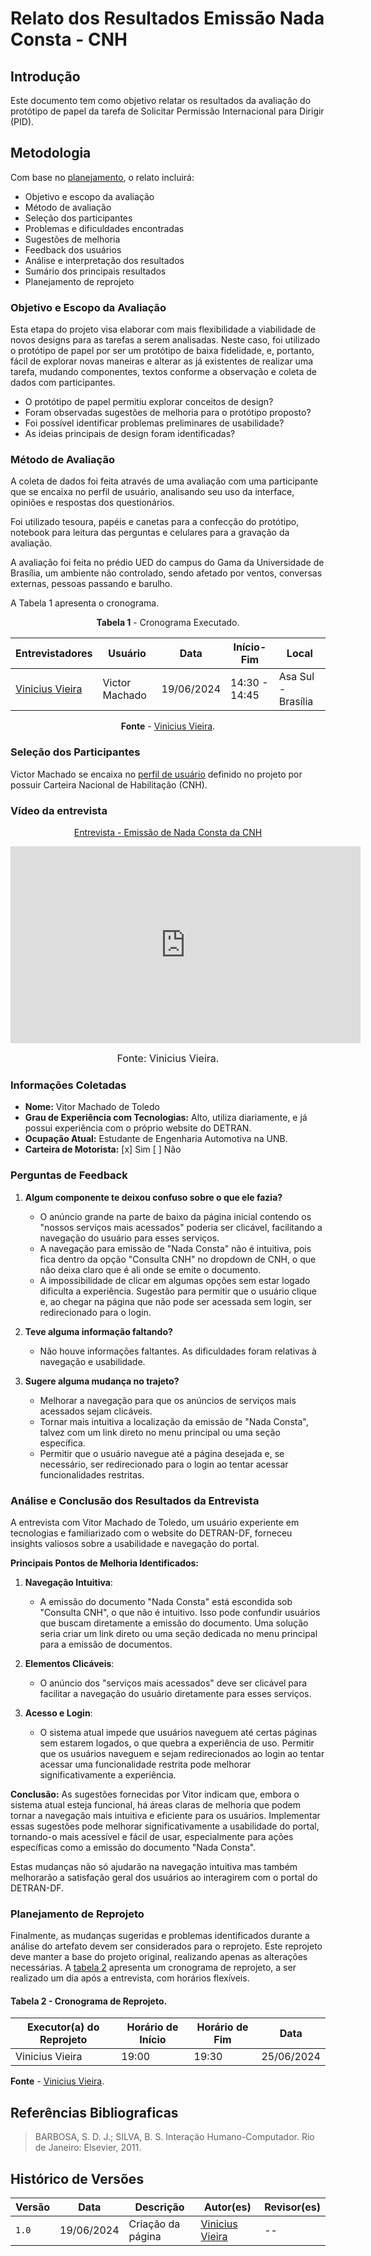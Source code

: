 # Relato dos Resultados Emissão Nada Consta - CNH

## Introdução

Este documento tem como objetivo relatar os resultados da avaliação do protótipo de papel da tarefa de Solicitar Permissão Internacional para Dirigir (PID).

## Metodologia

Com base no [planejamento](../planejamento-relato-resultados-pp.md), o relato incluirá:

* Objetivo e escopo da avaliação
* Método de avaliação
* Seleção dos participantes
* Problemas e dificuldades encontradas
* Sugestões de melhoria
* Feedback dos usuários
* Análise e interpretação dos resultados
* Sumário dos principais resultados
* Planejamento de reprojeto


### Objetivo e Escopo da Avaliação

Esta etapa do projeto visa elaborar com mais flexibilidade a viabilidade de novos designs para as tarefas a serem analisadas. Neste caso, foi utilizado o protótipo de papel por ser um protótipo de baixa fidelidade, e, portanto, fácil de explorar novas maneiras e alterar as já existentes de realizar uma tarefa, mudando componentes, textos conforme a observação e coleta de dados com participantes.

<!-- TODO -->
- O protótipo de papel permitiu explorar conceitos de design?
- Foram observadas sugestões de melhoria para o protótipo proposto?
- Foi possível identificar problemas preliminares de usabilidade?
- As ideias principais de design foram identificadas?

### Método de Avaliação

A coleta de dados foi feita através de uma avaliação com uma participante que se encaixa no perfil de usuário, analisando seu uso da interface, opiniões e respostas dos questionários. 

Foi utilizado tesoura, papéis e canetas para a confecção do protótipo, notebook para leitura das perguntas e celulares para a gravação da avaliação. 

A avaliação foi feita no prédio UED do campus do Gama da Universidade de Brasília, um ambiente não controlado, sendo afetado por ventos, conversas externas, pessoas passando e barulho.

A Tabela 1 apresenta o cronograma.

<center>

**Tabela 1** - Cronograma Executado.

| Entrevistadores                                        | Usuário        | Data       | Início-Fim    | Local              |
| ------------------------------------------------------ | -------------- | ---------- | ------------- | ------------------ |
| [Vinicius Vieira](https://github.com/viniciusvieira00) | Victor Machado | 19/06/2024 | 14:30 - 14:45 | Asa Sul - Brasília |

**Fonte** - [Vinicius Vieira](https://github.com/viniciusvieira00).

</center>

### Seleção dos Participantes 

Victor Machado se encaixa no [perfil de usuário](https://interacao-humano-computador.github.io/2024.1-DETRANDF/analise-requisitos/usuario/) definido no projeto por possuir Carteira Nacional de Habilitação (CNH). 


### Vídeo da entrevista

<p style="text-align: center"><a href="https://www.youtube.com/watch?v=i5gNvoSm_zI" target="blanket">Entrevista - Emissão de Nada Consta da CNH</a></p>

<p style="text-align: center"><iframe width="560" height="315" src="https://www.youtube.com/embed/i5gNvoSm_zI" title="IHC - Grupo 06 - Avaliação Protótipo de Papel - Emissão Nada Consta da CNH - PORTAL DETRAN DF" frameborder="0" allow="accelerometer; autoplay; clipboard-write; encrypted-media; gyroscope; picture-in-picture; web-share" referrerpolicy="strict-origin-when-cross-origin" allowfullscreen></iframe></p>

<font size="3"><p style="text-align: center">Fonte: Vinicius Vieira.</p></font>

### Informações Coletadas
- **Nome:** Vitor Machado de Toledo
- **Grau de Experiência com Tecnologias:** Alto, utiliza diariamente, e já possui experiência com o próprio website do DETRAN.
- **Ocupação Atual:** Estudante de Engenharia Automotiva na UNB.
- **Carteira de Motorista:** [x] Sim [ ] Não

### Perguntas de Feedback

1. **Algum componente te deixou confuso sobre o que ele fazia?**
   - O anúncio grande na parte de baixo da página inicial contendo os "nossos serviços mais acessados" poderia ser clicável, facilitando a navegação do usuário para esses serviços.
   - A navegação para emissão de "Nada Consta" não é intuitiva, pois fica dentro da opção "Consulta CNH" no dropdown de CNH, o que não deixa claro que é ali onde se emite o documento.
   - A impossibilidade de clicar em algumas opções sem estar logado dificulta a experiência. Sugestão para permitir que o usuário clique e, ao chegar na página que não pode ser acessada sem login, ser redirecionado para o login.

2. **Teve alguma informação faltando?**
   - Não houve informações faltantes. As dificuldades foram relativas à navegação e usabilidade.

3. **Sugere alguma mudança no trajeto?**
   - Melhorar a navegação para que os anúncios de serviços mais acessados sejam clicáveis.
   - Tornar mais intuitiva a localização da emissão de "Nada Consta", talvez com um link direto no menu principal ou uma seção específica.
   - Permitir que o usuário navegue até a página desejada e, se necessário, ser redirecionado para o login ao tentar acessar funcionalidades restritas.

### Análise e Conclusão dos Resultados da Entrevista

A entrevista com Vitor Machado de Toledo, um usuário experiente em tecnologias e familiarizado com o website do DETRAN-DF, forneceu insights valiosos sobre a usabilidade e navegação do portal. 

**Principais Pontos de Melhoria Identificados:**

1. **Navegação Intuitiva**:
   - A emissão do documento "Nada Consta" está escondida sob "Consulta CNH", o que não é intuitivo. Isso pode confundir usuários que buscam diretamente a emissão do documento. Uma solução seria criar um link direto ou uma seção dedicada no menu principal para a emissão de documentos.

2. **Elementos Clicáveis**:
   - O anúncio dos "serviços mais acessados" deve ser clicável para facilitar a navegação do usuário diretamente para esses serviços.

3. **Acesso e Login**:
   - O sistema atual impede que usuários naveguem até certas páginas sem estarem logados, o que quebra a experiência de uso. Permitir que os usuários naveguem e sejam redirecionados ao login ao tentar acessar uma funcionalidade restrita pode melhorar significativamente a experiência.

**Conclusão:**
As sugestões fornecidas por Vitor indicam que, embora o sistema atual esteja funcional, há áreas claras de melhoria que podem tornar a navegação mais intuitiva e eficiente para os usuários. Implementar essas sugestões pode melhorar significativamente a usabilidade do portal, tornando-o mais acessível e fácil de usar, especialmente para ações específicas como a emissão do documento "Nada Consta".

Estas mudanças não só ajudarão na navegação intuitiva mas também melhorarão a satisfação geral dos usuários ao interagirem com o portal do DETRAN-DF.



### Planejamento de Reprojeto

Finalmente, as mudanças sugeridas e problemas identificados durante a análise do artefato devem ser considerados para o reprojeto. Este reprojeto deve manter a base do projeto original, realizando apenas as alterações necessárias. A [tabela 2](#tabela-2---cronograma-de-reprojeto) apresenta um cronograma de reprojeto, a ser realizado um dia após a entrevista, com horários flexíveis.

#### **Tabela 2** - Cronograma de Reprojeto.

| Executor(a) do Reprojeto | Horário de Início | Horário de Fim | Data       |
| ------------------------ | ----------------- | -------------- | ---------- |
| Vinicius Vieira          | 19:00             | 19:30          | 25/06/2024 |

**Fonte** - [Vinicius Vieira](https://github.com/viniciusvieira00).


## Referências Bibliograficas

> BARBOSA, S. D. J.; SILVA, B. S. Interação Humano-Computador. Rio de Janeiro: Elsevier, 2011.

## Histórico de Versões

| Versão | Data       | Descrição         | Autor(es)                                              | Revisor(es) |
| ------ | ---------- | ----------------- | ------------------------------------------------------ | ----------- |
| `1.0`  | 19/06/2024 | Criação da página | [Vinicius Vieira](https://github.com/viniciusvieira00) | --          |